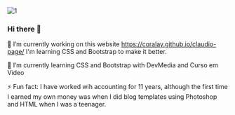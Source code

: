 ![1](https://user-images.githubusercontent.com/61741128/112916917-e9cfa500-90d7-11eb-89a9-51e8b5464c70.png)



### Hi there 👋


🔭 I’m currently working on this website https://coralay.github.io/claudio-page/ I'm learning CSS and Bootstrap to make it better.

🌱 I’m currently learning CSS and Bootstrap with DevMedia and Curso em Video

<!--💬 Ask me about ...

📫 How to reach me: My Li-->

⚡ Fun fact: I have worked wih accounting for 11 years, although the first time I earned my own money was when I did blog templates using Photoshop and HTML when I was a teenager.

